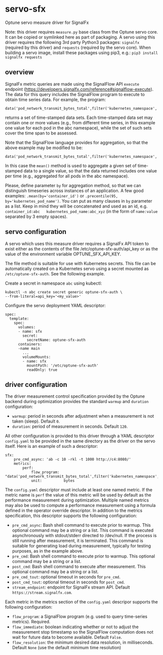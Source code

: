 # servo-sfx
Optune servo measure driver for SignalFx

Note: this driver requires `measure.py` base class from the Optune servo core. It can be copied or symlinked here as part of packaging.  A servo using this driver requires the following 3rd party Python3 packages:  `signalfx` (required by this driver) and `requests` (required by the servo core).  When building a servo image, install these packages using pip3, e.g.:  `pip3 install signalfx requests`

## overview

SignalFx metric queries are made using the SignalFlow API `execute` endpoint (<https://developers.signalfx.com/reference#signalflow-execute>).  The data for this query includes the SignalFlow program to execute to obtain time series data.  For example, the program:
```
data('pod_network_transmit_bytes_total',filter('kubernetes_namespace','abc')).publish()
```
returns a set of time-stamped data sets.  Each time-stamped data set may contain one or more values (e.g., from different time series, in this example one value for each pod in the abc namespace), while the set of such sets cover the time span to be assessed.

Note that the SignalFlow language provides for aggregation, so that the above example may be modified to be:
```
data('pod_network_transmit_bytes_total',filter('kubernetes_namespace','abc')).mean().publish()
```
In this case the `mean()` method is used to aggregate a given set of time-stamped data to a single value, so that the data returned includes one value per time (e.g., aggregated for all pods in the abc namespace).

Please, define parameter `by` for aggregation method, so that we can distinguish timeseries across instances of an application. A few good examples: `.mean(by='container_id')` or `.precentile(95, by='kubernetes_pod_name')`. You can put as many clauses in `by` parameter as a list. Keep in mind they will be concatenated and used as an id, e.g. `container_id:abc   kubernetes_pod_name:abc_xyz` (in the form of `name:value` separated by 3 empty spaces).

## servo configuration

A servo which uses this measure driver requires a SignalFx API token to exist either as the contents of the file /etc/optune-sfx-auth/api_key or as the value of the environment variable OPTUNE_SFX_API_KEY.

The file method is suitable for use with Kubernetes secrets.  This file can be automatically created on a Kubernetes servo using a secret mounted as `/etc/optune-sfx-auth`.  See the following example.

Create a secret in namespace `abc` using kubectl:
```
kubectl -n abc create secret generic optune-sfx-auth \
--from-literal=api_key='<my_value>'
```

Configure the servo deployment YAML descriptor:
```
spec:
  template:
    spec:
      volumes:
      - name: sfx
        secret:
          secretName: optune-sfx-auth   
      containers:
      -name main
        ...
        volumeMounts:
        - name: sfx
          mountPath: '/etc/optune-sfx-auth'
          readOnly: true               
```

## driver configuration

The driver measurement control specification provided by the Optune backend during optimization provides the standard `warmup` and `duration` configuration:

* `warmup`:  period in seconds after adjustment when a measurement is not taken (sleep).  Default `0`.
* `duration`:  period of measurement in seconds.  Default `120`.

All other configuration is provided to this driver through a YAML descriptor `config.yaml` to be provided in the same directory as the driver on the servo itself.  Here is an example of such a descriptor:

```
sfx:
    pre_cmd_async: 'ab -c 10 -rkl -t 1000 http://c4:8080/'
    metrics:
        perf:
            flow_program:  "data('pod_network_transmit_bytes_total',filter('kubernetes_namespace','abc')).mean().publish()"
            unit:          bytes
```

The `config.yaml` descriptor must include at least one named metric.  If the metric name is `perf` the value of this metric will be used by default as the performance measurement during optimization.  Multiple named metrics may also be used to compute a performance measurement using a formula defined in the operator override descriptor.  In addition to the metrics specification, this descriptor supports the following configuration:

* `pre_cmd_async`:  Bash shell command to execute prior to warmup.  This optional command may be a string or a list.  This command is executed asynchronously with stdout/stderr directed to /dev/null.  If the process is still running after measurement, it is terminated.  This command is suitable for generating load during measurement, typically for testing purposes, as in the example above.
* `pre_cmd`:  Bash shell command to execute prior to warmup.  This optional command may be a string or a list.
* `post_cmd`:  Bash shell command to execute after measurement.  This optional command may be a string or a list.
* `pre_cmd_tout`:  optional timeout in seconds for `pre_cmd`.
* `post_cmd_tout`:  optional timeout in seconds for `post_cmd`.
* `stream_endpoint`:  endpoint for SignalFx stream API.  Default `https://stream.signalfx.com`.

Each metric in the metrics section of the `config.yaml` descripor supports the following configuration:

* `flow_program`: a SignalFlow program (e.g. used to query time-series metrics).  Required.
* `flow_immediate`:  boolean indicating whether or not to adjust the measurement stop timestamp so the SignalFlow computation does not wait for future data to become available.  Default `False`.
* `flow_resolution`:  the minimum desired data resolution, in milliseconds.  Default `None` (use the default minimum time resolution)
